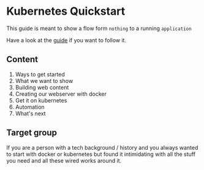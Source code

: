 # Kubernetes Quickstart

This guide is meant to show a flow form `nothing` to a running `application`

Have a look at the [guide](https://expire163.github.io/k8s-quickstart/index.html) if you want to follow it.

## Content

1. Ways to get started
1. What we want to show
1. Building web content
1. Creating our webserver with docker
1. Get it on kubernetes
1. Automation
1. What's next



## Target group

If you are a person with a tech background / history and you always wanted to start with docker or kubernetes but found it intimidating with all the stuff you need and all these wired works around it.
